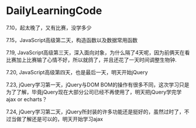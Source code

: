 ﻿# DailyLearningCode
7.10，起太晚了，又有比赛，没学多少

7.15，JavaScript高级第二天，构造函数以及数据常用函数

7.19, JavaScript高级第三天，深入面向对象，为什么隔了4天呢，因为前俩天在看比赛加上比赛输了心情不好，所以就鸽了，并且还花了一天时间调整生物钟.

7.20, JavaScript高级第四天，也是最后一天，明天开始jQuery

7.23, jQuery学习第一天，jQuery与DOM BOM的操作有很多不同，这次学习只是为了了解，毕竟jQuery现在大部分公司已经不再使用了，明天把jQuery学完学ajax or echarts？

7.24, jQuery学习第二天，jQuery所封装的许多功能还是挺好的，虽然过时了，不过当做了解还是可以的，明天开始学习ajax